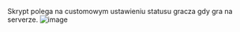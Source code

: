 Skrypt polega na customowym ustawieniu statusu gracza gdy gra na serverze.
![image](https://user-images.githubusercontent.com/73401935/165368108-afde4225-7372-4d7d-adec-270747bb9887.png)
